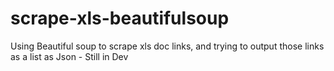 # scrape-xls-beautifulsoup
Using Beautiful soup to scrape xls doc links, and trying to output those links as a list as Json - Still in Dev
